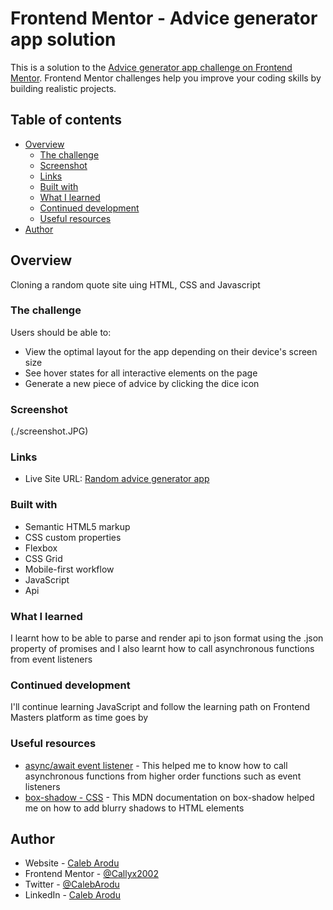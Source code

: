 # Frontend Mentor - Advice generator app solution

This is a solution to the [Advice generator app challenge on Frontend Mentor](https://www.frontendmentor.io/challenges/advice-generator-app-QdUG-13db). Frontend Mentor challenges help you improve your coding skills by building realistic projects.

## Table of contents

- [Overview](#overview)
  - [The challenge](#the-challenge)
  - [Screenshot](#screenshot)
  - [Links](#links)
  - [Built with](#built-with)
  - [What I learned](#what-i-learned)
  - [Continued development](#continued-development)
  - [Useful resources](#useful-resources)
- [Author](#author)

## Overview

Cloning a random quote site uing HTML, CSS and Javascript

### The challenge

Users should be able to:

- View the optimal layout for the app depending on their device's screen size
- See hover states for all interactive elements on the page
- Generate a new piece of advice by clicking the dice icon

### Screenshot

(./screenshot.JPG)

### Links

- Live Site URL: [Random advice generator app](https://your-live-site-url.com)

### Built with

- Semantic HTML5 markup
- CSS custom properties
- Flexbox
- CSS Grid
- Mobile-first workflow
- JavaScript
- Api

### What I learned

I learnt how to be able to parse and render api to json format using the .json property of promises and I also learnt how to call asynchronous functions from event listeners

### Continued development

I'll continue learning JavaScript and follow the learning path on Frontend Masters platform as time goes by

### Useful resources

- [async/await event listener](https://codepen.io/kidkkr/pen/JjRZpXY) - This helped me to know how to call asynchronous functions from higher order functions such as event listeners
- [box-shadow - CSS](https://developer.mozilla.org/en-US/docs/Web/CSS/box-shadow) - This MDN documentation on box-shadow helped me on how to add blurry shadows to HTML elements

## Author

- Website - [Caleb Arodu](https://www.your-site.com)
- Frontend Mentor - [@Callyx2002](https://www.frontendmentor.io/profile/@Callyx2002)
- Twitter - [@CalebArodu](https://www.twitter.com/@CalebArodu)
- LinkedIn - [Caleb Arodu](https://ng.linkedin.com/in/caleb-arodu-208121249)

